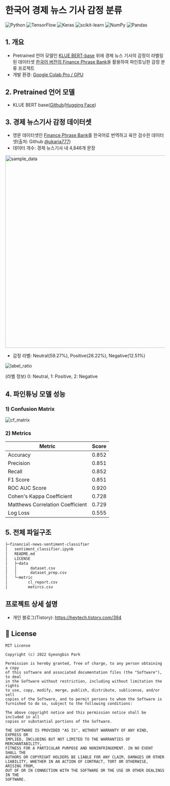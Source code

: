 # 한국어 경제 뉴스 기사 감정 분류
![Python](https://img.shields.io/badge/python-3670A0?style=for-the-badge&logo=python&logoColor=ffdd54)
![TensorFlow](https://img.shields.io/badge/TensorFlow-%23FF6F00.svg?style=for-the-badge&logo=TensorFlow&logoColor=white)
![Keras](https://img.shields.io/badge/Keras-%23D00000.svg?style=for-the-badge&logo=Keras&logoColor=white)
![scikit-learn](https://img.shields.io/badge/scikit--learn-%23F7931E.svg?style=for-the-badge&logo=scikit-learn&logoColor=white)
![NumPy](https://img.shields.io/badge/numpy-%23013243.svg?style=for-the-badge&logo=numpy&logoColor=white)
![Pandas](https://img.shields.io/badge/pandas-%23150458.svg?style=for-the-badge&logo=pandas&logoColor=white)
## 1. 개요
- Pretrained 언어 모델인 [KLUE BERT-base](https://github.com/KLUE-benchmark/KLUE) 위에 경제 뉴스 기사의 감정이 라벨링된 데이터셋 [한국어 버전의 Finance Phrase Bank](https://github.com/ukairia777/finance_sentiment_corpus/blob/main/finance_data.csv)을 활용하여 파인튜닝한 감정 분류 프로젝트
- 개발 환경: [Google Colab Pro / GPU](https://colab.research.google.com/signup)

## 2. Pretrained 언어 모델
- KLUE BERT base([Github](https://github.com/KLUE-benchmark/KLUE)/[Hugging Face](https://huggingface.co/klue/bert-base))

## 3. 경제 뉴스기사 감정 데이터셋
- 영문 데이터셋인 [Finance Phrase Bank](https://huggingface.co/datasets/financial_phrasebank)를 한국어로 번역하고 육안 검수한 데이터셋(출처: Github [@ukaria777](https://github.com/ukairia777/finance_sentiment_corpus/blob/main/finance_data.csv))
- 데이터 개수: 경제 뉴스기사 내 4,846개 문장

<img width="604" alt="sample_data" src="https://user-images.githubusercontent.com/80144296/171138476-694017b2-e8eb-4a0a-a4cf-fe342ca3bebb.png">


- 감정 라벨: Neutral(59.27%), Positive(28.22%), Negative(12.51%) 

![label_ratio](https://user-images.githubusercontent.com/80144296/171126744-b4215a97-afa4-4569-b56b-ac534541d6cc.png)

(라벨 정보) 0: Neutral, 1: Positive, 2: Negative

## 4. 파인튜닝 모델 성능
### 1) Confusion Matrix

![cf_matrix](https://user-images.githubusercontent.com/80144296/171126977-5f535777-2c91-42b4-a3c5-71d3b6c6d498.png)

### 2) Metrics

|Metric|Score|
|--------|-----|
|Accuracy|0.852|
|Precision|0.851|
|Recall|0.852|
|F1 Score|0.851|
|ROC AUC Score|0.920|
|Cohen's Kappa Coefficient|0.728|
|Matthews Correlation Coefficient  |0.729|
|Log Loss|0.555|

## 5. 전체 파일구조
``` bash
├─financial-news-sentiment-classifier
│   sentiment_classifier.ipynb
│   README.md
│   LICENSE
│   ├─data
│   │      dataset.csv
│   │      dataset_prep.csv
│   └─metric
│         cl_report.csv
│         metircs.csv
```

## 프로젝트 상세 설명
- 개인 블로그(Tistory): https://heytech.tistory.com/394

## 📝 License
```
MIT License

Copyright (c) 2022 Gyeongbin Park

Permission is hereby granted, free of charge, to any person obtaining a copy
of this software and associated documentation files (the "Software"), to deal
in the Software without restriction, including without limitation the rights
to use, copy, modify, merge, publish, distribute, sublicense, and/or sell
copies of the Software, and to permit persons to whom the Software is
furnished to do so, subject to the following conditions:

The above copyright notice and this permission notice shall be included in all
copies or substantial portions of the Software.

THE SOFTWARE IS PROVIDED "AS IS", WITHOUT WARRANTY OF ANY KIND, EXPRESS OR
IMPLIED, INCLUDING BUT NOT LIMITED TO THE WARRANTIES OF MERCHANTABILITY,
FITNESS FOR A PARTICULAR PURPOSE AND NONINFRINGEMENT. IN NO EVENT SHALL THE
AUTHORS OR COPYRIGHT HOLDERS BE LIABLE FOR ANY CLAIM, DAMAGES OR OTHER
LIABILITY, WHETHER IN AN ACTION OF CONTRACT, TORT OR OTHERWISE, ARISING FROM,
OUT OF OR IN CONNECTION WITH THE SOFTWARE OR THE USE OR OTHER DEALINGS IN THE
SOFTWARE.
```
